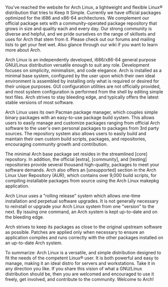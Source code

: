 You've reached the website for Arch Linux, a lightweight and flexible Linux® distribution that tries to Keep It Simple.
Currently we have official packages optimized for the i686 and x86-64 architectures. We complement our official package sets with a community-operated package repository that grows in size and quality each and every day.
Our strong community is diverse and helpful, and we pride ourselves on the range of skillsets and uses for Arch that stem from it. Please check out our forums and mailing lists to get your feet wet. Also glance through our wiki if you want to learn more about Arch.

 Arch Linux is an independently developed, i686/x86-64 general purpose GNU/Linux distribution versatile enough to suit any role. Development focuses on simplicity, minimalism, and code elegance. Arch is installed as a minimal base system, configured by the user upon which their own ideal environment is assembled by installing only what is required or desired for their unique purposes. GUI configuration utilities are not officially provided, and most system configuration is performed from the shell by editing simple text files. Arch strives to stay bleeding edge, and typically offers the latest stable versions of most software.

Arch Linux uses its own Pacman package manager, which couples simple binary packages with an easy-to-use package build system. This allows users to easily manage and customize packages ranging from official Arch software to the user's own personal packages to packages from 3rd party sources. The repository system also allows users to easily build and maintain their own custom build scripts, packages, and repositories, encouraging community growth and contribution.

The minimal Arch base package set resides in the streamlined [core] repository. In addition, the official [extra], [community], and [testing] repositories provide several thousand high-quality, packages to meet your software demands. Arch also offers an [unsupported] section in the Arch Linux User Repository (AUR), which contains over 9,000 build scripts, for compiling installable packages from source using the Arch Linux makepkg application.

Arch Linux uses a "rolling release" system which allows one-time installation and perpetual software upgrades. It is not generally necessary to reinstall or upgrade your Arch Linux system from one "version" to the next. By issuing one command, an Arch system is kept up-to-date and on the bleeding edge.

Arch strives to keep its packages as close to the original upstream software as possible. Patches are applied only when necessary to ensure an application compiles and runs correctly with the other packages installed on an up-to-date Arch system.

To summarize: Arch Linux is a versatile, and simple distribution designed to fit the needs of the competent Linux® user. It is both powerful and easy to manage, making it an ideal distro for servers and workstations. Take it in any direction you like. If you share this vision of what a GNU/Linux distribution should be, then you are welcomed and encouraged to use it freely, get involved, and contribute to the community. Welcome to Arch! 
